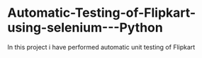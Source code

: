# Automatic-Testing-of-Flipkart-using-selenium---Python
In this project i have performed automatic unit testing of Flipkart
